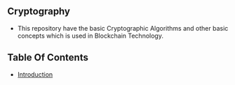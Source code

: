 ## Cryptography
- This repository have the basic Cryptographic Algorithms and other basic concepts which is used in Blockchain Technology.

## Table Of Contents 
- [Introduction](https://github.com/jitendragangwar123/Cryptography/tree/main/Introduction)
